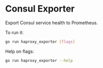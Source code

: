 # Consul Exporter

Export Consul service health to Prometheus.

To run it:

```bash
go run haproxy_exporter [flags]
```

Help on flags:
```bash
go run haproxy_exporter --help
```
